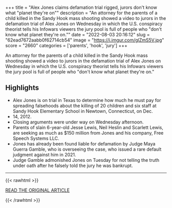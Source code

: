 +++
title = "Alex Jones claims defamation trial rigged, jurors don't know what \"planet they're on\""
description = "An attorney for the parents of a child killed in the Sandy Hook mass shooting showed a video to jurors in the defamation trial of Alex Jones on Wednesday in which the U.S. conspiracy theorist tells his Infowars viewers the jury pool is full of people who \"don't know what planet they're on.\""
date = "2022-08-03 20:16:12"
slug = "62ead7672aabb0f62714cb54"
image = "https://i.imgur.com/glZmS5V.jpg"
score = "2660"
categories = ['parents', 'hook', 'jury']
+++

An attorney for the parents of a child killed in the Sandy Hook mass shooting showed a video to jurors in the defamation trial of Alex Jones on Wednesday in which the U.S. conspiracy theorist tells his Infowars viewers the jury pool is full of people who \"don't know what planet they're on.\"

## Highlights

- Alex Jones is on trial in Texas to determine how much he must pay for spreading falsehoods about the killing of 20 children and six staff at Sandy Hook Elementary School in Newtown, Connecticut, on Dec.
- 14, 2012.
- Closing arguments were under way on Wednesday afternoon.
- Parents of slain 6-year-old Jesse Lewis, Neil Heslin and Scarlett Lewis, are seeking as much as $150 million from Jones and his company, Free Speech Systems LLC.
- Jones has already been found liable for defamation by Judge Maya Guerra Gamble, who is overseeing the case, who issued a rare default judgment against him in 2021.
- Judge Gamble admonished Jones on Tuesday for not telling the truth under oath after he falsely told the jury he was bankrupt.

---

{{< rawhtml >}}
  <p class="article-category">
    <a target="_blank" href="https://www.reuters.com/business/media-telecom/alex-jones-says-his-sandy-hook-hoax-claims-were-crazy-amid-defamation-trial-2022-08-03/">READ THE ORIGINAL ARTICLE</a>
  </p>
{{< /rawhtml >}}
